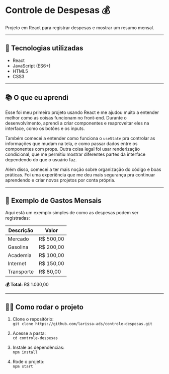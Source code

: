 # Controle de Despesas 💰

Projeto em React para registrar despesas e mostrar um resumo mensal.

---

## 🚀 Tecnologias utilizadas

- React
- JavaScript (ES6+)
- HTML5
- CSS3

---

## 📚 O que eu aprendi

Esse foi meu primeiro projeto usando React e me ajudou muito a entender melhor como as coisas funcionam no front-end. Durante o desenvolvimento, aprendi a criar componentes e reaproveitar eles na interface, como os botões e os inputs.

Também comecei a entender como funciona o `useState` pra controlar as informações que mudam na tela, e como passar dados entre os componentes com props. Outra coisa legal foi usar renderização condicional, que me permitiu mostrar diferentes partes da interface dependendo do que o usuário faz.

Além disso, comecei a ter mais noção sobre organização do código e boas práticas. Foi uma experiência que me deu mais segurança pra continuar aprendendo e criar novos projetos por conta própria.

---

## 💸 Exemplo de Gastos Mensais

Aqui está um exemplo simples de como as despesas podem ser registradas:

| Descrição  | Valor    |
|------------|----------|
| Mercado    | R$ 500,00 |
| Gasolina   | R$ 200,00 |
| Academia   | R$ 100,00 |
| Internet   | R$ 150,00 |
| Transporte | R$ 80,00  |

**💰 Total:** R$ 1.030,00

---

## 👩‍💻 Como rodar o projeto

1. Clone o repositório:  
   `git clone https://github.com/larissa-ads/controle-despesas.git`

2. Acesse a pasta:  
   `cd controle-despesas`

3. Instale as dependências:  
   `npm install`

4. Rode o projeto:  
   `npm start`
